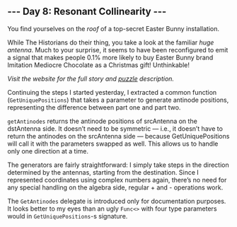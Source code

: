 ## --- Day 8: Resonant Collinearity ---
You find yourselves on the _roof_ of a top-secret Easter Bunny installation.

While The Historians do their thing, you take a look at the familiar <em>huge antenna</em>. Much to your surprise, it seems to have been reconfigured to emit a signal that makes people 0.1% more likely to buy Easter Bunny brand Imitation Mediocre Chocolate as a Christmas gift! Unthinkable!

_Visit the website for the full story and [puzzle](https://adventofcode.com/2024/day/8) description._

Continuing the steps I started yesterday, I extracted a common function (`GetUniquePositions`) that takes a parameter to generate antinode positions, representing the difference between part one and part two.

`getAntinodes` returns the antinode positions of srcAntenna on the dstAntenna side. It doesn’t need to be symmetric — i.e., it doesn’t have to return the antinodes on the srcAntenna side — because GetUniquePositions will call it with the parameters swapped as well. This allows us to handle only one direction at a time.

The generators are fairly straightforward: I simply take steps in the direction determined by the antennas, starting from the destination. Since I represented coordinates using complex numbers again, there’s no need for any special handling on the algebra side, regular + and - operations work.

The `GetAntinodes` delegate is introduced only for documentation purposes. It looks better to my eyes than an ugly `Func<>` with four type parameters would in `GetUniquePositions`-s signature. 
